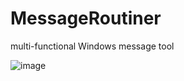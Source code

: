 # MessageRoutiner
multi-functional Windows message tool


![image](https://user-images.githubusercontent.com/42532325/159166886-565e3c91-4299-4ff5-a24f-148196c2a8a8.png)

